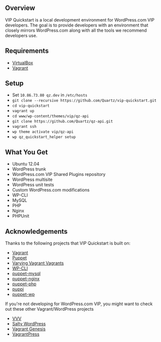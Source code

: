 ## Overview

VIP Quickstart is a local development environment for WordPress.com VIP developers. The goal is to provide developers with an environment that closely mirrors WordPress.com along with all the tools we recommend developers use.

## Requirements

* [VirtualBox](https://www.virtualbox.org/wiki/Downloads)
* [Vagrant](http://www.vagrantup.com/downloads.html)

## Setup

* Set `10.86.73.80 qz.dev` in `/etc/hosts`
* `git clone --recursive https://github.com/Quartz/vip-quickstart.git`
* `cd vip-quickstart`
* `vagrant up`
* `cd www/wp-content/themes/vip/qz-api`
* `git clone https://github.com/Quartz/qz-api.git`
* `vagrant ssh`
* `wp theme activate vip/qz-api`
* `wp qz_quickstart_helper setup`

## What You Get

*   Ubuntu 12.04
*   WordPress trunk
*   WordPress.com VIP Shared Plugins repository
*   WordPress multisite
*   WordPress unit tests
*   Custom WordPress.com modifications
*   WP-CLI
*   MySQL
*   PHP
*   Nginx
*   PHPUnit

## Acknowledgements

Thanks to the following projects that VIP Quickstart is built on:

* [Vagrant](http://vagrantup.com/)
* [Puppet](http://puppetlabs.com/)
* [Varying Vagrant Vagrants](https://github.com/10up/varying-vagrant-vagrants)
* [WP-CLI](http://wp-cli.org)
* [puppet-mysql](https://github.com/example42/puppet-mysql)
* [puppet-nginx](https://github.com/example42/puppet-nginx)
* [puppet-php](https://github.com/jippi/puppet-php)
* [puppi](https://github.com/example42/puppi)
* [puppet-wp](https://github.com/rmccue/puppet-wp)

If you're not developing for WordPress.com VIP, you might want to check out these other Vagrant/WordPress projects

* [VVV](https://github.com/Varying-Vagrant-Vagrants/VVV)
* [Salty WordPress](https://github.com/humanmade/Salty-WordPress)
* [Vagrant Genesis](https://github.com/genesis/wordpress/)
* [VagrantPress](https://github.com/chad-thompson/vagrantpress)
